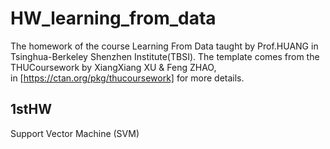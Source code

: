# HW_learning_from_data
The homework of the course Learning From Data taught by Prof.HUANG in Tsinghua-Berkeley Shenzhen Institute(TBSI).
The template comes from the THUCoursework by XiangXiang XU & Feng ZHAO,  
in [https://ctan.org/pkg/thucoursework] for more details.  
## 1stHW ##
Support Vector Machine (SVM)  


